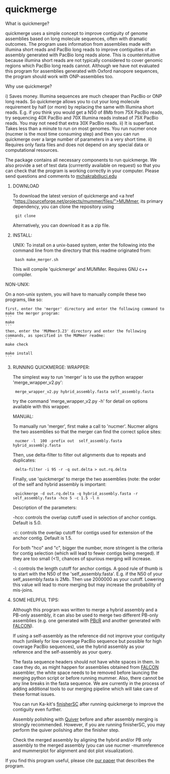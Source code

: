 # quickmerge
What is quickmerge?

quickmerge uses a simple concept to improve contiguity of genome assemblies based on long molecule sequences, often with dramatic outcomes. The program uses information from assemblies made with illumina short reads and PacBio long reads to improve contiguities of an assembly generated with PacBio long reads alone. This is counterintuitive because illumina short reads are not typically considered to cover genomic regions which PacBio long reads cannot. Although we have not evaluated this program for assemblies generated with Oxford nanopore sequences, the program should work with ONP-assemblies too.    

Why use quickmerge?

   i) Saves money. Illumina sequences are much cheaper than PacBio or ONP long reads. So quickmerge allows you to cut your long molecule requirement by half (or more) by replacing the same with Illumina short reads. E.g. if you think you would get a N50 of 8Mb from 75X PacBio reads, try sequencing 40X PacBio and 70X Illumina reads instead of 75X PacBio reads. You may not need that extra 30X PacBio reads.
   ii) It is superfast. Takes less than a minute to run on most genomes. You run nucmer once (nucmer is the most time consuming step) and then you can run quickmerge over a large number of parameters in a very short time.
   ii) Requires only fasta files and does not depend on any special data or computational resources.
 
The package contains all necessary components to run quickmerge. We also provide a set of test data (currrently available on request) so that you can check that the program is working correctly in your computer. Please send questions and comments to mchakrab@uci.edu


1. DOWNLOAD

   To download the latest version of quickmerge and <a href "https://sourceforge.net/projects/mummer/files/">MUMmer</a>, its primary dependency, you can clone the repository using 
   ```
    git clone
   ```
   Alternatively, you can download it as a zip file.

2. INSTALL:

   UNIX:
   To install on a unix-based system, enter the following into the command line from the directory that this readme originated from:
   ```
	bash make_merger.sh
   ```
   This will compile 'quickmerge' and MUMMer. Requires GNU c++ compiler.

  NON-UNIX:

   On a non-unix system, you will have to manually compile these two programs, like so:

    first, enter the 'merger' directory and enter the following command to make the merger program:
    ```
 	make
    ```
    then, enter the 'MUMmer3.23' directory and enter the following commands, as specified in the MUMmer readme:
    ```
	make check

	make install
    ```
3. RUNNING QUICKMERGE:
   WRAPPER:

   The simplest way to run 'merger' is to use the python wrapper 'merge_wrapper_v2.py':
   ```
	merge_wrapper_v2.py hybrid_assembly.fasta self_assembly.fasta
   ```
   try the command 'merge_wrapper_v2.py -h' for detail on options available with this wrapper.

   MANUAL:

   To manually run 'merger', first make a call to 'nucmer'.  Nucmer aligns the two assemblies so that the merger can find the correct splice sites:
   ```
	nucmer -l  100 -prefix out  self_assembly.fasta hybrid_assembly.fasta
   ```
   Then, use delta-filter to filter out alignments due to repeats and duplicates:
   ```   
	delta-filter -i 95 -r -q out.delta > out.rq.delta
   ```
   Finally, use 'quickmerge' to merge the two assemblies (note: the order of the self and hybrid assembly is important:
   ```
	quickmerge -d out.rq.delta -q hybrid_assembly.fasta -r self_assembly.fasta -hco 5 -c 1.5 -l n
   ```
   Description of the parameters:

   -hco: controls the overlap cutoff used in selection of anchor contigs. Default is 5.0. 

   -c: controls the overlap cutoff for contigs used for extension of the anchor contig. Default is 1.5.

   For both "hco" and "c", bigger the number, more stringent is the criteria for contig selection (which will lead to fewer contigs being merged). If they are too small (<1), chances of spurious merging will increase.

   -l: controls the length cutoff for anchor contigs. A good rule of thumb is to start with the N50 of the 'self_assembly.fasta'. E.g. if the N50 of your self_assembly.fasta is 2Mb. Then use 2000000 as your cutoff. Lowering this value will lead to more merging but may increase the probability of mis-joins. 

4. SOME HELPFUL TIPS:

   Although this program was written to merge a hybrid assembly and a PB-only assembly, it can also be used to merge two different PB-only assemblies (e.g. one generated with <a href="https://sourceforge.net/projects/wgs-assembler/files/wgs-assembler/">PBcR</a> and another generated with <a href="https://github.com/PacificBiosciences/FALCON-integrate">FALCON</a>).

   If using a self-assembly as the reference did not improve your contiguity much (unlikely for low coverage PacBio sequence but possible for high coverage PacBio sequences), use the hybrid assembly as your reference and the self-assembly as your query.

   The fasta sequence headers should not have white spaces in them. In case they do, as might happen for assemblies obtained from  <a href="https://github.com/PacificBiosciences/FALCON-integrate">FALCON</a> assembler, the white space needs to be removed before launcing the merging python script or before running mummer. Also, there cannot be any line breaks in the fasta sequence. We are currently in the process of adding additional tools to our merging pipeline which will take care of these format issues.  

   You can run Ka-kit's <a href="https://github.com/kakitone/finishingTool">finisherSC</a> after running quickmerge to improve the contiguity even further.

   Assembly polishing with <a href="https://github.com/PacificBiosciences/GenomicConsensus">Quiver</a> before and after assembly merging is strongly recommended. However, if you are running finisherSC, you may perform the quiver polishing after the finisher step.

   Check the merged assembly by aligning the hybrid and/or PB only assembly to the merged assembly (you can use nucmer -mumreference and mummerplot for alignment and dot plot visualization).

If you find this program useful, please cite <a href="http://biorxiv.org/content/early/2015/10/16/029306">our paper</a> that describes the program.
